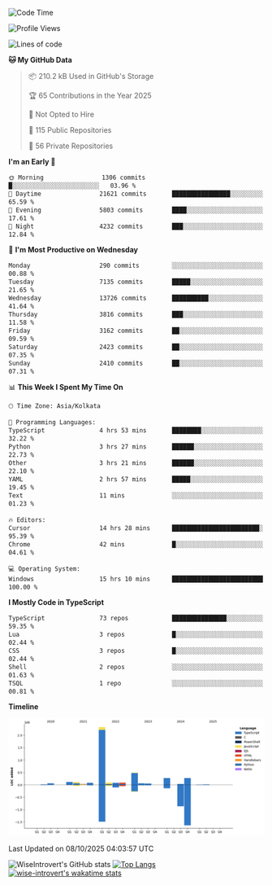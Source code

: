 <!--START_SECTION:waka-->
![Code Time](http://img.shields.io/badge/Code%20Time-4%2C359%20hrs%2013%20mins-blue)

![Profile Views](http://img.shields.io/badge/Profile%20Views-0-blue)

![Lines of code](https://img.shields.io/badge/From%20Hello%20World%20I%27ve%20Written-4.2%20million%20lines%20of%20code-blue)

**🐱 My GitHub Data** 

> 📦 210.2 kB Used in GitHub's Storage 
 > 
> 🏆 65 Contributions in the Year 2025
 > 
> 🚫 Not Opted to Hire
 > 
> 📜 115 Public Repositories 
 > 
> 🔑 56 Private Repositories 
 > 
**I'm an Early 🐤** 

```text
🌞 Morning                1306 commits        █░░░░░░░░░░░░░░░░░░░░░░░░   03.96 % 
🌆 Daytime                21621 commits       ████████████████░░░░░░░░░   65.59 % 
🌃 Evening                5803 commits        ████░░░░░░░░░░░░░░░░░░░░░   17.61 % 
🌙 Night                  4232 commits        ███░░░░░░░░░░░░░░░░░░░░░░   12.84 % 
```
📅 **I'm Most Productive on Wednesday** 

```text
Monday                   290 commits         ░░░░░░░░░░░░░░░░░░░░░░░░░   00.88 % 
Tuesday                  7135 commits        █████░░░░░░░░░░░░░░░░░░░░   21.65 % 
Wednesday                13726 commits       ██████████░░░░░░░░░░░░░░░   41.64 % 
Thursday                 3816 commits        ███░░░░░░░░░░░░░░░░░░░░░░   11.58 % 
Friday                   3162 commits        ██░░░░░░░░░░░░░░░░░░░░░░░   09.59 % 
Saturday                 2423 commits        ██░░░░░░░░░░░░░░░░░░░░░░░   07.35 % 
Sunday                   2410 commits        ██░░░░░░░░░░░░░░░░░░░░░░░   07.31 % 
```


📊 **This Week I Spent My Time On** 

```text
🕑︎ Time Zone: Asia/Kolkata

💬 Programming Languages: 
TypeScript               4 hrs 53 mins       ████████░░░░░░░░░░░░░░░░░   32.22 % 
Python                   3 hrs 27 mins       ██████░░░░░░░░░░░░░░░░░░░   22.73 % 
Other                    3 hrs 21 mins       ██████░░░░░░░░░░░░░░░░░░░   22.10 % 
YAML                     2 hrs 57 mins       █████░░░░░░░░░░░░░░░░░░░░   19.45 % 
Text                     11 mins             ░░░░░░░░░░░░░░░░░░░░░░░░░   01.23 % 

🔥 Editors: 
Cursor                   14 hrs 28 mins      ████████████████████████░   95.39 % 
Chrome                   42 mins             █░░░░░░░░░░░░░░░░░░░░░░░░   04.61 % 

💻 Operating System: 
Windows                  15 hrs 10 mins      █████████████████████████   100.00 % 
```

**I Mostly Code in TypeScript** 

```text
TypeScript               73 repos            ███████████████░░░░░░░░░░   59.35 % 
Lua                      3 repos             █░░░░░░░░░░░░░░░░░░░░░░░░   02.44 % 
CSS                      3 repos             █░░░░░░░░░░░░░░░░░░░░░░░░   02.44 % 
Shell                    2 repos             ░░░░░░░░░░░░░░░░░░░░░░░░░   01.63 % 
TSQL                     1 repo              ░░░░░░░░░░░░░░░░░░░░░░░░░   00.81 % 
```



**Timeline**

![Lines of Code chart](https://raw.githubusercontent.com/wise-introvert/wise-introvert/master/assets/bar_graph.png)


 Last Updated on 08/10/2025 04:03:57 UTC
<!--END_SECTION:waka-->

![WiseIntrovert's GitHub stats](https://github-readme-stats.vercel.app/api?username=wise-introvert&count_private=true&show_icons=true)
[![Top Langs](https://github-readme-stats.vercel.app/api/top-langs/?username=wise-introvert&langs_count=10)](https://github.com/anuraghazra/github-readme-stats)
[![wise-introvert's wakatime stats](https://github-readme-stats.vercel.app/api/wakatime?username=wiseintrovert)](https://github.com/anuraghazra/github-readme-stats)
